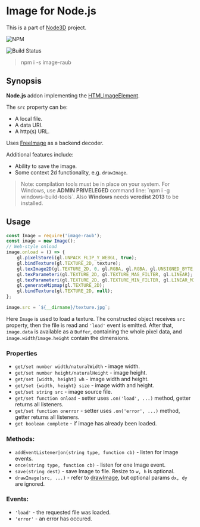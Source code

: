 # Image for Node.js

This is a part of [Node3D](https://github.com/node-3d) project.

![NPM](https://nodei.co/npm/image-raub.png?compact=true)

![Build Status](https://api.travis-ci.org/node-3d/image-raub.svg?branch=master)

> npm i -s image-raub


## Synopsis

**Node.js** addon implementing the
[HTMLImageElement](https://developer.mozilla.org/en-US/docs/Web/API/HTMLImageElement/Image).


The `src` property can be:
* A local file.
* A data URI.
* A http(s) URL.


Uses [FreeImage](http://freeimage.sourceforge.net/) as a backend decoder.


Additional features include:
* Ability to save the image.
* Some context 2d functionality, e.g. `drawImage`.


> Note: compilation tools must be in place on your system.
For Windows, use **ADMIN PRIVELEGED** command line:
\`npm i -g windows-build-tools\`.
Also **Windows** needs **vcredist 2013** to be installed.


## Usage

```js
const Image = require('image-raub');
const image = new Image();
// Web-style onload
image.onload = () => {
	gl.pixelStorei(gl.UNPACK_FLIP_Y_WEBGL, true);
	gl.bindTexture(gl.TEXTURE_2D, texture);
	gl.texImage2D(gl.TEXTURE_2D, 0, gl.RGBA, gl.RGBA, gl.UNSIGNED_BYTE, image);
	gl.texParameteri(gl.TEXTURE_2D, gl.TEXTURE_MAG_FILTER, gl.LINEAR);
	gl.texParameteri(gl.TEXTURE_2D, gl.TEXTURE_MIN_FILTER, gl.LINEAR_MIPMAP_NEAREST);
	gl.generateMipmap(gl.TEXTURE_2D);
	gl.bindTexture(gl.TEXTURE_2D, null);
};

image.src = `${__dirname}/texture.jpg`;
```

Here `Image` is used to load a texture. The constructed object receives `src` property,
then the file is read and `'load'` event is emitted. After that, `image.data` is
available as a `Buffer`, containing the whole pixel data, and `image.width`/`image.height`
contain the dimensions.


### Properties

* `get/set number width/naturalWidth` - image width.
* `get/set number height/naturalHeight` - image height.
* `get/set [width, height] wh` - image width and height.
* `get/set {width, height} size` - image width and height.
* `get/set string src` - image source file.
* `get/set function onload` - setter uses `.on('load', ...)` method, getter returns all listeners.
* `get/set function onerror` - setter uses `.on('error', ...)` method, getter returns all listeners.
* `get boolean complete` - if image has already been loaded.


### Methods:

* `addEventListener|on(string type, function cb)` - listen for Image events.
* `once(string type, function cb)` - listen for one Image event.
* `save(string dest)` - save Image to file. Resize to `w, h` is optional.
* `drawImage(src, ...)` - refer to
[drawImage](https://developer.mozilla.org/en-US/docs/Web/API/CanvasRenderingContext2D/drawImage),
but optional params `dx, dy` are ignored.


### Events:

* `'load'` - the requested file was loaded.
* `'error'` - an error has occured.
